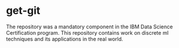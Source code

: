 # get-git
The repository was a mandatory component in the IBM Data Science Certification program. 
This repository contains work on discrete ml techniques and its applications in the real world.

